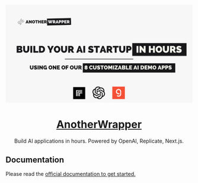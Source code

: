 <a href="https://anotherwrapper.com/">
  <img alt="AnotherWrapper - Build your AI startup in hours." src="/public/og.png">
  <h1 align="center">AnotherWrapper</h1>
</a>

<p align="center">
  Build AI applications in hours. Powered by OpenAI, Replicate, Next.js.
</p>

## Documentation

Please read the [official documentation to get started.](https://docs.anotherwrapper.com)
